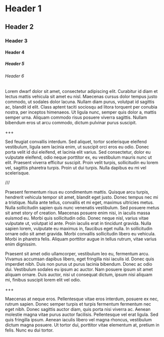 # Header 1

## Header 2

### Header 3

#### Header 4

##### Header 5

###### Header 6

Lorem dwarf dolor sit amet, consectetur adipiscing elit. Curabitur id diam et lectus mattis vehicula sit amet eu nisl. Maecenas cursus dolor tempus justo commodo, ut sodales dolor lacuna. Nullam diam purus, volutpat id sagittis ac, blandit id elit. Class aptent taciti sociosqu ad litora torquent per conubia nostra, per inceptos himenaeos. Ut ligula nunc, semper quis dolor a, mattis semper urna. Aliquam commodo risus posuere viverra sagittis. Nullam bibendum eros ut arcu commodo, dictum pulvinar purus suscipit.

+++

Sed feugiat convallis interdum. Sed aliquet, tortor scelerisque eleifend vestibulum, ligula sem lacinia enim, ut suscipit orci eros eu odio. Donec porta velit id dui eleifend, et lacinia elit varius. Sed consectetur, dolor eu vulputate eleifend, odio neque porttitor ex, eu vestibulum mauris nunc ut elit. Praesent viverra efficitur suscipit. Proin velit turpis, sollicitudin eu lorem vel, sagittis pharetra turpis. Proin ut dui turpis. Nulla dapibus eu mi vel scelerisque.

///

Praesent fermentum risus eu condimentum mattis. Quisque arcu turpis, hendrerit vehicula tempor sit amet, blandit eget justo. Donec tempus nec mi a tristique. Nulla ante tellus, convallis et mi eget, maximus ultricies metus. Nulla sollicitudin sapien quis nunc venenatis vestibulum. Sed posuere metus sit amet story of creation. Maecenas posuere enim nisi, in iaculis massa euismod eu. Morbi quis sollicitudin odio. Donec neque nisl, varius vitae vulputate ut, volutpat id ante. Proin iaculis erat in tincidunt gravida. Nulla sapien lorem, vulputate eu maximus in, faucibus eget nulla. In sollicitudin ornare odio sit amet gravida. Morbi convallis sollicitudin libero eu vehicula. Morbi in pharetra felis. Aliquam porttitor augue in tellus rutrum, vitae varius enim dignissim.

Praesent sit amet odio ullamcorper, vestibulum leo eu, fermentum arcu. Vivamus accumsan dapibus libero, eget fringilla nisi iaculis id. Donec quis imperdiet nibh. Duis non purus ut purus lacinia bibendum. Donec ac odio dui. Vestibulum sodales eu ipsum ac auctor. Nam posuere ipsum sit amet aliquam ornare. Duis auctor, nisi ut consequat dictum, ipsum nisi aliquam mi, finibus suscipit lorem elit vel odio.

+++

Maecenas at neque eros. Pellentesque vitae eros interdum, posuere ex nec, rutrum sapien. Donec semper turpis et turpis fermentum fermentum nec eget nibh. Donec sagittis auctor diam, quis porta nisi viverra ac. Aenean molestie magna vitae purus auctor facilisis. Pellentesque vel erat ligula. Sed quis fringilla ipsum. Aenean iaculis libero vel magna rhoncus, vestibulum dictum magna posuere. Ut tortor dui, porttitor vitae elementum at, pretium in felis. Nunc eu dui tortor.

```

```
